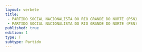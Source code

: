 ```yaml
---
layout: verbete
title:
 - PARTIDO SOCIAL NACIONALISTA DO RIO GRANDE DO NORTE (PSN)
 - PARTIDO SOCIAL NACIONALISTA DO RIO GRANDE DO NORTE (PSN)
published: true
edition: 1  
type: T
subtype: Partido
---
```


